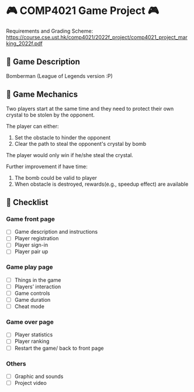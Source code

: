 # :video_game: COMP4021 Game Project    :video_game:
Requirements and Grading Scheme: https://course.cse.ust.hk/comp4021/2022f_project/comp4021_project_marking_2022f.pdf

## :space_invader:	 Game Description
Bomberman (League of Legends version :P)

## :space_invader:	 Game Mechanics
Two players start at the same time and they need to protect their own crystal to be stolen by the opponent.

The player can either: 
1. Set the obstacle to hinder the opponent
2. Clear the path to steal the opponent's crystal by bomb

The player would only win if he/she steal the crystal.

Further improvement if have time:
1. The bomb could be valid to player
2. When obstacle is destroyed, rewards(e.g., speedup effect) are available 

## :space_invader:	 Checklist
### Game front page
* [ ] Game description and instructions
* [ ] Player registration 
* [ ] Player sign-in
* [ ] Player pair up
### Game play page
* [ ] Things in the game
* [ ] Players’ interaction
* [ ] Game controls
* [ ] Game duration
* [ ] Cheat mode
### Game over page
* [ ] Player statistics
* [ ] Player ranking
* [ ] Restart the game/ back to front page
### Others
* [ ] Graphic and sounds
* [ ] Project video
